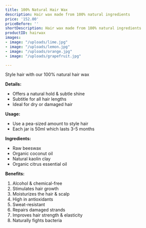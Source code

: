 ```yaml
---
title: 100% Natural Hair Wax
description: Hair wax made from 100% natural ingredients
price: '152.00'
priceBefore: ''
shortDescription: Hair wax made from 100% natural ingredients
productID: hairwax
images:
- image: "/uploads/lime.jpg"
- image: "/uploads/lemon.jpg"
- image: "/uploads/orange.jpg"
- image: "/uploads/grapefruit.jpg"

---
```

Style hair with our 100% natural hair wax

**Details:**

* Offers a natural hold & subtle shine
* Subtitle for all hair lengths
* Ideal for dry or damaged hair

**Usage:**

* Use a pea-sized amount to style hair
* Each jar is 50ml which lasts 3-5 months

**Ingredients:**

* Raw beeswax
* Organic coconut oil
* Natural kaolin clay
* Organic citrus essential oil

**Benefits:**

1. Alcohol & chemical-free
2. Stimulates hair growth
3. Moisturizes the hair & scalp
4. High in antioxidants
5. Sweat-resistant 
6. Repairs damaged strands
7. Improves hair strength & elasticity
8. Naturally fights bacteria